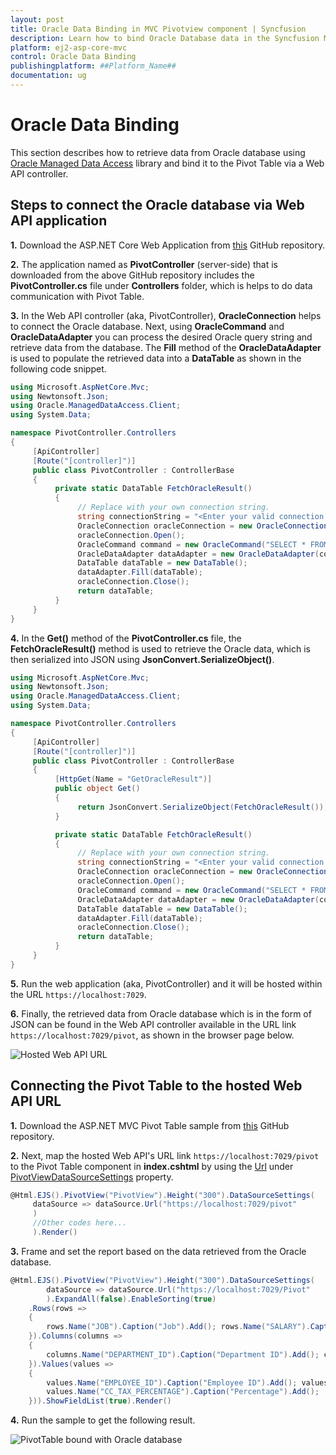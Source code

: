 ```yaml
---
layout: post
title: Oracle Data Binding in MVC Pivotview component | Syncfusion
description: Learn how to bind Oracle Database data in the Syncfusion MVC Pivotview component of Syncfusion Essential JS 2 and more.
platform: ej2-asp-core-mvc
control: Oracle Data Binding
publishingplatform: ##Platform_Name##
documentation: ug
---
```


# Oracle Data Binding

This section describes how to retrieve data from Oracle database using [Oracle Managed Data Access](https://www.nuget.org/packages/Oracle.ManagedDataAccess) library and bind it to the Pivot Table via a Web API controller.

## Steps to connect the Oracle database via Web API application

**1.** Download the ASP.NET Core Web Application from [this](https://github.com/SyncfusionExamples/how-to-bind-Oracle-database-to-pivot-table) GitHub repository.

**2.** The application named as **PivotController** (server-side) that is downloaded from the above GitHub repository includes the **PivotController.cs** file under **Controllers** folder, which is helps to do data communication with Pivot Table.

**3.** In the Web API controller (aka, PivotController), **OracleConnection** helps to connect the Oracle database. Next, using **OracleCommand** and **OracleDataAdapter** you can process the desired Oracle query string and retrieve data from the database. The **Fill** method of the **OracleDataAdapter** is used to populate the retrieved data into a **DataTable** as shown in the following code snippet.

```csharp
using Microsoft.AspNetCore.Mvc;
using Newtonsoft.Json;
using Oracle.ManagedDataAccess.Client;
using System.Data;

namespace PivotController.Controllers
{
     [ApiController]
     [Route("[controller]")]
     public class PivotController : ControllerBase
     {
          private static DataTable FetchOracleResult()
          {
               // Replace with your own connection string.
               string connectionString = "<Enter your valid connection string here>";
               OracleConnection oracleConnection = new OracleConnection(connectionString);
               oracleConnection.Open();
               OracleCommand command = new OracleCommand("SELECT * FROM EMPLOYEES", oracleConnection);
               OracleDataAdapter dataAdapter = new OracleDataAdapter(command);
               DataTable dataTable = new DataTable();
               dataAdapter.Fill(dataTable);
               oracleConnection.Close();
               return dataTable;
          }
     }
}

```

**4.** In the **Get()** method of the **PivotController.cs** file, the **FetchOracleResult()** method is used to retrieve the Oracle data, which is then serialized into JSON using **JsonConvert.SerializeObject()**.

```csharp
using Microsoft.AspNetCore.Mvc;
using Newtonsoft.Json;
using Oracle.ManagedDataAccess.Client;
using System.Data;

namespace PivotController.Controllers
{
     [ApiController]
     [Route("[controller]")]
     public class PivotController : ControllerBase
     {
          [HttpGet(Name = "GetOracleResult")]
          public object Get()
          {
               return JsonConvert.SerializeObject(FetchOracleResult());
          }

          private static DataTable FetchOracleResult()
          {
               // Replace with your own connection string.
               string connectionString = "<Enter your valid connection string here>";
               OracleConnection oracleConnection = new OracleConnection(connectionString);
               oracleConnection.Open();
               OracleCommand command = new OracleCommand("SELECT * FROM EMPLOYEES", oracleConnection);
               OracleDataAdapter dataAdapter = new OracleDataAdapter(command);
               DataTable dataTable = new DataTable();
               dataAdapter.Fill(dataTable);
               oracleConnection.Close();
               return dataTable;
          }
     }
}

```

**5.** Run the web application (aka, PivotController) and it will be hosted within the URL `https://localhost:7029`.

**6.** Finally, the retrieved data from Oracle database which is in the form of JSON can be found in the Web API controller available in the URL link `https://localhost:7029/pivot`, as shown in the browser page below.

![Hosted Web API URL](../images/oracle-code-web-app.png)

## Connecting the Pivot Table to the hosted Web API URL

**1.** Download the ASP.NET MVC Pivot Table sample from [this](https://github.com/SyncfusionExamples/how-to-bind-Oracle-database-to-pivot-table) GitHub repository.

**2.** Next, map the hosted Web API's URL link `https://localhost:7029/pivot` to the Pivot Table component in **index.cshtml** by using the [Url](https://help.syncfusion.com/cr/aspnetmvc-js2/Syncfusion.EJ2.PivotView.PivotViewDataSourceSettings.html#Syncfusion_EJ2_PivotView_PivotViewDataSourceSettings_Url) under [PivotViewDataSourceSettings](https://help.syncfusion.com/cr/aspnetmvc-js2/Syncfusion.EJ2.PivotView.PivotViewDataSourceSettingsBuilder.html) property.

```csharp
@Html.EJS().PivotView("PivotView").Height("300").DataSourceSettings(
     dataSource => dataSource.Url("https://localhost:7029/pivot"
     )
     //Other codes here...
     ).Render()

```

**3.** Frame and set the report based on the data retrieved from the Oracle database.

```csharp
@Html.EJS().PivotView("PivotView").Height("300").DataSourceSettings(
        dataSource => dataSource.Url("https://localhost:7029/Pivot"
        ).ExpandAll(false).EnableSorting(true)
    .Rows(rows =>
    {
        rows.Name("JOB").Caption("Job").Add(); rows.Name("SALARY").Caption("Salary").Add();
    }).Columns(columns =>
    {
        columns.Name("DEPARTMENT_ID").Caption("Department ID").Add(); columns.Name("EMPLOYEE_NAME").Caption("Employee Name").Add();
    }).Values(values =>
    {
        values.Name("EMPLOYEE_ID").Caption("Employee ID").Add(); values.Name("CC_EMPLOYEES").Caption("Employees").Add();
        values.Name("CC_TAX_PERCENTAGE").Caption("Percentage").Add();
    })).ShowFieldList(true).Render()

```

**4.** Run the sample to get the following result.

![PivotTable bound with Oracle database](../images/oracle-data-binding.png)